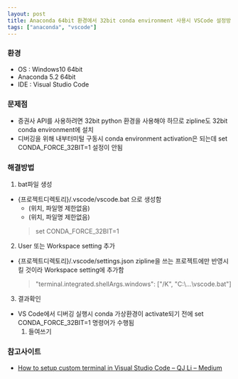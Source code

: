 ```yaml
---
layout: post
title: Anaconda 64bit 환경에서 32bit conda environment 사용시 VSCode 설정방법
tags: ["anaconda", "vscode"]
---
```


### 환경
* OS : Windows10 64bit
* Anaconda 5.2 64bit
* IDE : Visual Studio Code


### 문제점
* 증권사 API를 사용하려면 32bit python 환경을 사용해야 하므로 zipline도 32bit conda environment에 설치
* 디버깅을 위해 내부터미털 구동시 conda environment activation은 되는데 set CONDA_FORCE_32BIT=1 설정이 안됨


### 해결방법

1. bat파일 생성
  * {프로젝트디렉토리}/.vscode/vscode.bat 으로 생성함
    * (위치, 파일명 제한없음)
    * (위치, 파일명 제한없음)
    > set CONDA_FORCE_32BIT=1
2. User 또는 Workspace setting 추가
  * {프로젝트디렉토리}/.vscode/settings.json
    zipline을 쓰는 프로젝트에만 반영시킬 것이라 Workspace setting에 추가함
    > "terminal.integrated.shellArgs.windows": ["/K", "C:\\...\\vscode.bat"]
3. 결과확인
  * VS Code에서 디버깅 실행시 conda 가상환경이 activate되기 전에 set CONDA_FORCE_32BIT=1 명령어가 수행됨
    1. 들여쓰기


### 참고사이트
* [How to setup custom terminal in Visual Studio Code – QJ Li – Medium](https://medium.com/@qjli/how-to-setup-custom-terminal-in-visual-studio-code-e0a4be28130e)
